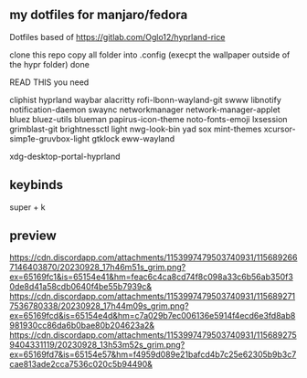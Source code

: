 ## my dotfiles for manjaro/fedora

Dotfiles
based of https://gitlab.com/Oglo12/hyprland-rice

clone this repo
copy all folder into .config (execpt the wallpaper outside of the hypr folder)
done


READ THIS
you need 

cliphist
hyprland
waybar
alacritty
rofi-lbonn-wayland-git
swww
libnotify
notification-daemon
swaync
networkmanager
network-manager-applet
bluez
bluez-utils
blueman
papirus-icon-theme
noto-fonts-emoji
lxsession
grimblast-git
brightnessctl
light
nwg-look-bin
yad
sox
mint-themes
xcursor-simp1e-gruvbox-light
gtklock
eww-wayland

xdg-desktop-portal-hyprland

## keybinds
super + k 

## preview
https://cdn.discordapp.com/attachments/1153997479503740931/1156892667146403870/20230928_17h46m51s_grim.png?ex=65169fc1&is=65154e41&hm=feac6c4ca8cd74f8c098a33c6b56ab350f30de8d41a58cdb0640f4be55b7939c&
https://cdn.discordapp.com/attachments/1153997479503740931/1156892717536780338/20230928_17h44m09s_grim.png?ex=65169fcd&is=65154e4d&hm=c7a029b7ec006136e5914f4ecd6e3fd8ab8981930cc86da6b0bae80b204623a2&
https://cdn.discordapp.com/attachments/1153997479503740931/1156892759404331119/20230928_13h53m52s_grim.png?ex=65169fd7&is=65154e57&hm=f4959d089e21bafcd4b7c25e62305b9b3c7cae813ade2cca7536c020c5b94490&
